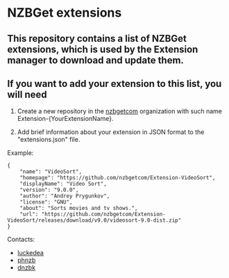 # NZBGet extensions

## This repository contains a list of NZBGet extensions, which is used by the Extension manager to download and update them.

## If you want to add your extension to this list, you will need

 1. Create a new repository in the [nzbgetcom](https://github.com/nzbgetcom) organization with such name Extension-{YourExtensionName}.

 2. Add brief information about your extension in JSON format to the "extensions.json" file.

Example:

	{
		"name": "VideoSort",
		"homepage": "https://github.com/nzbgetcom/Extension-VideoSort",
		"displayName": "Video Sort",
		"version": "9.0.0",
		"author": "Andrey Prygunkov",
		"license": "GNU",
		"about": "Sorts movies and tv shows.",
		"url": "https://github.com/nzbgetcom/Extension-VideoSort/releases/download/v9.0/videosort-9.0-dist.zip"
	}

Contacts:
 - [luckedea](lucky@nzbget.com)
 - [phnzb](pavel@nzbget.com)
 - [dnzbk](denis@nzbget.com)